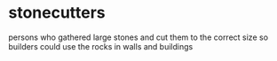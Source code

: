 # stonecutters

persons who gathered large stones and cut them to the correct size so builders could use the rocks in walls and buildings

